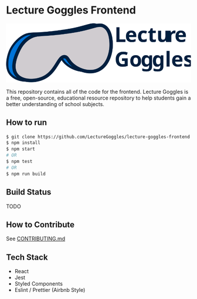 # Lecture Goggles Frontend

![Lecture Goggles Logo](./LectureGogglesLargeLogo.svg)

This repository contains all of the code for the frontend. Lecture Goggles is a
free, open-source, educational resource repository to help students gain a better
understanding of school subjects.

## How to run

```BASH
$ git clone https://github.com/LectureGoggles/lecture-goggles-frontend.git
$ npm install
$ npm start
# OR
$ npm test
# OR
$ npm run build
```

## Build Status

TODO

## How to Contribute

See [CONTRIBUTING.md]()

## Tech Stack

- React
- Jest
- Styled Components
- Eslint / Prettier (Airbnb Style)
